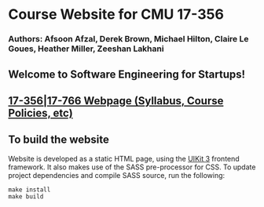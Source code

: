 # Course Website for CMU 17-356
### Authors: Afsoon Afzal, Derek Brown, Michael Hilton, Claire Le Goues, Heather Miller, Zeeshan Lakhani

## Welcome to Software Engineering for Startups!

[17-356|17-766 Webpage (Syllabus, Course Policies, etc)](https://cmu-17-356.github.io/)
---

## To build the website

Website is developed as a static HTML page, using the [UIKit 3](https://getuikit.com)
frontend framework.  It also makes use of the SASS pre-processor for CSS. To update
project dependencies and compile SASS source, run the following:

```
make install
make build
```

